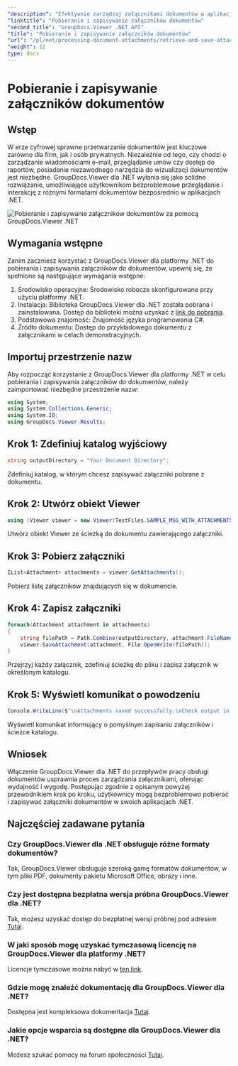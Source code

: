 ```yaml
---
"description": "Efektywnie zarządzaj załącznikami dokumentów w aplikacjach .NET przy użyciu GroupDocs.Viewer. Bezproblemowe pobieranie i zapisywanie załączników."
"linktitle": "Pobieranie i zapisywanie załączników dokumentów"
"second_title": "GroupDocs.Viewer .NET API"
"title": "Pobieranie i zapisywanie załączników dokumentów"
"url": "/pl/net/processing-document-attachments/retrieve-and-save-attachments/"
"weight": 12
type: docs
---
```

# Pobieranie i zapisywanie załączników dokumentów

## Wstęp
W erze cyfrowej sprawne przetwarzanie dokumentów jest kluczowe zarówno dla firm, jak i osób prywatnych. Niezależnie od tego, czy chodzi o zarządzanie wiadomościami e-mail, przeglądanie umów czy dostęp do raportów, posiadanie niezawodnego narzędzia do wizualizacji dokumentów jest niezbędne. GroupDocs.Viewer dla .NET wyłania się jako solidne rozwiązanie, umożliwiające użytkownikom bezproblemowe przeglądanie i interakcję z różnymi formatami dokumentów bezpośrednio w aplikacjach .NET.

![Pobieranie i zapisywanie załączników dokumentów za pomocą GroupDocs.Viewer .NET](/viewer/processing-document-attachments/retrieve-and-save-document-attachments.png)

## Wymagania wstępne
Zanim zaczniesz korzystać z GroupDocs.Viewer dla platformy .NET do pobierania i zapisywania załączników do dokumentów, upewnij się, że spełnione są następujące wymagania wstępne:
1. Środowisko operacyjne: Środowisko robocze skonfigurowane przy użyciu platformy .NET.
2. Instalacja: Biblioteka GroupDocs.Viewer dla .NET została pobrana i zainstalowana. Dostęp do biblioteki można uzyskać z [link do pobrania](https://releases.groupdocs.com/viewer/net/).
3. Podstawowa znajomość: Znajomość języka programowania C#.
4. Źródło dokumentu: Dostęp do przykładowego dokumentu z załącznikami w celach demonstracyjnych.

## Importuj przestrzenie nazw
Aby rozpocząć korzystanie z GroupDocs.Viewer dla platformy .NET w celu pobierania i zapisywania załączników do dokumentów, należy zaimportować niezbędne przestrzenie nazw:
```csharp
using System;
using System.Collections.Generic;
using System.IO;
using GroupDocs.Viewer.Results;
```

## Krok 1: Zdefiniuj katalog wyjściowy
```csharp
string outputDirectory = "Your Document Directory";
```
Zdefiniuj katalog, w którym chcesz zapisywać załączniki pobrane z dokumentu.
## Krok 2: Utwórz obiekt Viewer
```csharp
using (Viewer viewer = new Viewer(TestFiles.SAMPLE_MSG_WITH_ATTACHMENTS))
```
Utwórz obiekt Viewer ze ścieżką do dokumentu zawierającego załączniki.
## Krok 3: Pobierz załączniki
```csharp
IList<Attachment> attachments = viewer.GetAttachments();
```
Pobierz listę załączników znajdujących się w dokumencie.
## Krok 4: Zapisz załączniki
```csharp
foreach(Attachment attachment in attachments)
{
    string filePath = Path.Combine(outputDirectory, attachment.FileName);  
    viewer.SaveAttachment(attachment, File.OpenWrite(filePath)); 
}
```
Przejrzyj każdy załącznik, zdefiniuj ścieżkę do pliku i zapisz załącznik w określonym katalogu.
## Krok 5: Wyświetl komunikat o powodzeniu
```csharp
Console.WriteLine($"\nAttachments saved successfully.\nCheck output in {outputDirectory}.");
```
Wyświetl komunikat informujący o pomyślnym zapisaniu załączników i ścieżce katalogu.

## Wniosek
Włączenie GroupDocs.Viewer dla .NET do przepływów pracy obsługi dokumentów usprawnia proces zarządzania załącznikami, oferując wydajność i wygodę. Postępując zgodnie z opisanym powyżej przewodnikiem krok po kroku, użytkownicy mogą bezproblemowo pobierać i zapisywać załączniki dokumentów w swoich aplikacjach .NET.
## Najczęściej zadawane pytania
### Czy GroupDocs.Viewer dla .NET obsługuje różne formaty dokumentów?
Tak, GroupDocs.Viewer obsługuje szeroką gamę formatów dokumentów, w tym pliki PDF, dokumenty pakietu Microsoft Office, obrazy i inne.
### Czy jest dostępna bezpłatna wersja próbna GroupDocs.Viewer dla .NET?
Tak, możesz uzyskać dostęp do bezpłatnej wersji próbnej pod adresem [Tutaj](https://releases.groupdocs.com/).
### W jaki sposób mogę uzyskać tymczasową licencję na GroupDocs.Viewer dla platformy .NET?
Licencje tymczasowe można nabyć w [ten link](https://purchase.groupdocs.com/temporary-license/).
### Gdzie mogę znaleźć dokumentację dla GroupDocs.Viewer dla .NET?
Dostępna jest kompleksowa dokumentacja [Tutaj](https://tutorials.groupdocs.com/viewer/net/).
### Jakie opcje wsparcia są dostępne dla GroupDocs.Viewer dla .NET?
Możesz szukać pomocy na forum społeczności [Tutaj](https://forum.groupdocs.com/c/viewer/9).